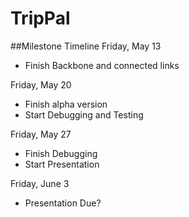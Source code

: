 # TripPal

##Milestone Timeline
Friday, May 13
* Finish Backbone and connected links

Friday, May 20
* Finish alpha version
* Start Debugging and Testing

Friday, May 27
* Finish Debugging
* Start Presentation

Friday, June 3
* Presentation Due?
